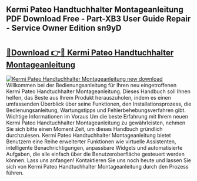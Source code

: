## Kermi Pateo Handtuchhalter Montageanleitung PDF Download Free - Part-XB3 User Guide Repair - Service Owner Edition sn9yD

# <h2><a href="http://df6sm3.blite.top/?on=Kermi+Pateo+Handtuchhalter+Montageanleitung">🔗Download 👉🔴 Kermi Pateo Handtuchhalter Montageanleitung</a></h2>

[![Kermi Pateo Handtuchhalter Montageanleitung new download](https://i.imgur.com/lujVjoI.png)](http://df6sm3.blite.top/?on=Kermi+Pateo+Handtuchhalter+Montageanleitung)
Willkommen bei der Bedienungsanleitung für Ihren neu eingetroffenen Kermi Pateo Handtuchhalter Montageanleitung. Dieses Handbuch soll Ihnen helfen, das Beste aus Ihrem Produkt herauszuholen, indem es einen umfassenden Überblick über seine Funktionen, den Installationsprozess, die Bedienungsanleitung, Wartungstipps und Fehlerbehebungsverfahren gibt. Wichtige Informationen im Voraus Um die beste Erfahrung mit Ihrem neuen Kermi Pateo Handtuchhalter Montageanleitung zu gewährleisten, nehmen Sie sich bitte einen Moment Zeit, um dieses Handbuch gründlich durchzulesen. Kermi Pateo Handtuchhalter Montageanleitung bietet Benutzern eine Reihe erweiterter Funktionen wie virtuelle Assistenten, intelligente Benachrichtigungen, anpassbare Widgets und automatisierte Aufgaben, die alle einfach über die Benutzeroberfläche gesteuert werden können. Lass uns anfangen! Kontaktieren Sie uns noch heute und lassen Sie sich von Kermi Pateo Handtuchhalter Montageanleitung durch den Prozess führen.
